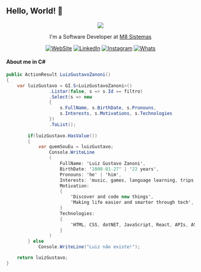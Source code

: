 ## Hello, World! 👋

<div align="center">

<img src="https://user-images.githubusercontent.com/56282554/174655304-d35e92f9-d145-4041-ac20-faf4b8a7adf4.gif">

I'm a Software Developer at <a href="https://m8sistemas.com.br/">M8 Sistemas</a></p>

[![WebSite](https://img.shields.io/badge/website-000000?style=for-the-badge&logo=About.me&logoColor=white)](https://luizzanoni.vercel.app/)
[![LinkedIn](https://img.shields.io/badge/LinkedIn-0077B5?style=for-the-badge&logo=linkedin&logoColor=white)](https://www.linkedin.com/in/luizgustavozanoni/)
[![Instagram](https://img.shields.io/badge/Instagram-E4405F?style=for-the-badge&logo=instagram&logoColor=white)](https://www.instagram.com/luiz.gzanoni/)
[![Whats](https://img.shields.io/badge/WhatsApp-25D366?style=for-the-badge&logo=whatsapp&logoColor=white)](https://wa.me/5549999241385)

<div align="left">

#### About me in C#
	
``` C#
public ActionResult LuizGustavoZanoni()
{
	var luizGustavo = GI.S<LuizGustavoZanoni>()
			    .Listar(false, s => s.Id == filtro)
			    .Select(s => new 
			    {
                    s.FullName, s.BirthDate, s.Pronouns, 
				    s.Interests, s.Motivations, s.Technologies
			    })
			    .ToList();
						
		if(luizGustavo.HasValue())
		{			
			var quemSouEu = luizGustavo;
				Console.WriteLine
				(
					FullName: 'Luiz Gustavo Zanoni',
					BirthDate: '2000-01-27' | '22 years',
					Pronouns: 'he' | 'him',
					Interests: 'music, games, language learning, trips, motorcycle',
					Motivation: 
					{
					    'Discover and code new things',
					    'Making life easier and smarter through tech',
					}
					Technologies:
					{
					    'HTML, CSS, dotNET, JavaScript, React, APIs, ASP.NET Core, MVC, jQuery'
					}
				)
		} else 
			Console.WriteLine("Luiz não existe!");

    return luizGustavo;
}
```
  
</div>
